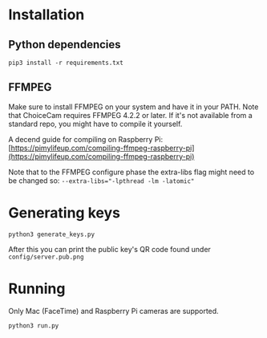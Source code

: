 # Installation

## Python dependencies

```
pip3 install -r requirements.txt
```

## FFMPEG

Make sure to install FFMPEG on your system and have it in your PATH.
Note that ChoiceCam requires FFMPEG 4.2.2 or later. If it's not available from a standard repo, 
you might have to compile it yourself.

A decend guide for compiling on Raspberry Pi:
[https://pimylifeup.com/compiling-ffmpeg-raspberry-pi](https://pimylifeup.com/compiling-ffmpeg-raspberry-pi)

Note that to the FFMPEG configure phase the extra-libs flag might need to be changed so: `--extra-libs="-lpthread -lm -latomic"`

# Generating keys

```
python3 generate_keys.py
```

After this you can print the public key's QR code found under `config/server.pub.png` 

# Running

Only Mac (FaceTime) and Raspberry Pi cameras are supported.

```
python3 run.py
```


 